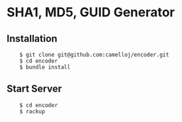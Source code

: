 SHA1, MD5, GUID Generator
=====


Installation
------------

        $ git clone git@github.com:camelloj/encoder.git
        $ cd encoder
        $ bundle install

Start Server
------------

        $ cd encoder
        $ rackup